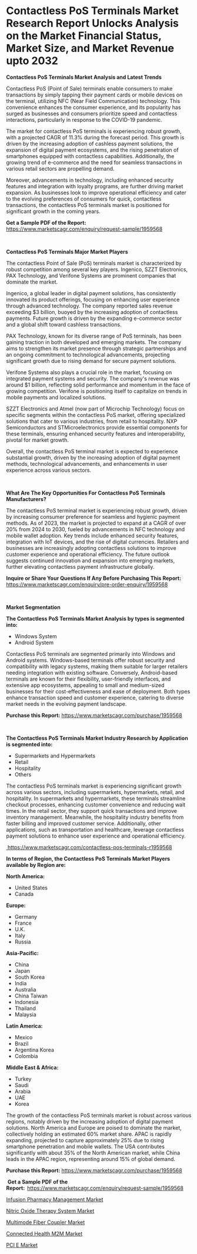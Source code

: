 <p><h1>Contactless PoS Terminals Market Research Report Unlocks Analysis on the Market Financial Status, Market Size, and Market Revenue upto 2032</h1></p><p><strong>Contactless PoS Terminals Market Analysis and Latest Trends</strong></p>
<p><p>Contactless PoS (Point of Sale) terminals enable consumers to make transactions by simply tapping their payment cards or mobile devices on the terminal, utilizing NFC (Near Field Communication) technology. This convenience enhances the consumer experience, and its popularity has surged as businesses and consumers prioritize speed and contactless interactions, particularly in response to the COVID-19 pandemic.</p><p>The market for contactless PoS terminals is experiencing robust growth, with a projected CAGR of 11.3% during the forecast period. This growth is driven by the increasing adoption of cashless payment solutions, the expansion of digital payment ecosystems, and the rising penetration of smartphones equipped with contactless capabilities. Additionally, the growing trend of e-commerce and the need for seamless transactions in various retail sectors are propelling demand.</p><p>Moreover, advancements in technology, including enhanced security features and integration with loyalty programs, are further driving market expansion. As businesses look to improve operational efficiency and cater to the evolving preferences of consumers for quick, contactless transactions, the contactless PoS terminals market is positioned for significant growth in the coming years.</p></p>
<p><strong>Get a Sample PDF of the Report:&nbsp;</strong> <a href="https://www.marketscagr.com/enquiry/request-sample/1959568?utm_campaign=2517&utm_medium=2&utm_source=Github&utm_content=ia&utm_term=06042025&utm_id=contactless-pos-terminals">https://www.marketscagr.com/enquiry/request-sample/1959568</a></p>
<p>&nbsp;</p>
<p><strong>Contactless PoS Terminals Major Market Players</strong></p>
<p><p>The contactless Point of Sale (PoS) terminals market is characterized by robust competition among several key players. Ingenico, SZZT Electronics, PAX Technology, and Verifone Systems are prominent companies that dominate the market.</p><p>Ingenico, a global leader in digital payment solutions, has consistently innovated its product offerings, focusing on enhancing user experience through advanced technology. The company reported sales revenue exceeding $3 billion, buoyed by the increasing adoption of contactless payments. Future growth is driven by the expanding e-commerce sector and a global shift toward cashless transactions.</p><p>PAX Technology, known for its diverse range of PoS terminals, has been gaining traction in both developed and emerging markets. The company aims to strengthen its market presence through strategic partnerships and an ongoing commitment to technological advancements, projecting significant growth due to rising demand for secure payment solutions.</p><p>Verifone Systems also plays a crucial role in the market, focusing on integrated payment systems and security. The company's revenue was around $1 billion, reflecting solid performance and momentum in the face of growing competition. Verifone is positioning itself to capitalize on trends in mobile payments and localized solutions.</p><p>SZZT Electronics and Atmel (now part of Microchip Technology) focus on specific segments within the contactless PoS market, offering specialized solutions that cater to various industries, from retail to hospitality. NXP Semiconductors and STMicroelectronics provide essential components for these terminals, ensuring enhanced security features and interoperability, pivotal for market growth.</p><p>Overall, the contactless PoS terminal market is expected to experience substantial growth, driven by the increasing adoption of digital payment methods, technological advancements, and enhancements in user experience across various sectors.</p></p>
<p>&nbsp;</p>
<p><strong>What Are The Key Opportunities For Contactless PoS Terminals Manufacturers?</strong></p>
<p><p>The contactless PoS terminal market is experiencing robust growth, driven by increasing consumer preference for seamless and hygienic payment methods. As of 2023, the market is projected to expand at a CAGR of over 20% from 2024 to 2030, fueled by advancements in NFC technology and mobile wallet adoption. Key trends include enhanced security features, integration with IoT devices, and the rise of digital currencies. Retailers and businesses are increasingly adopting contactless solutions to improve customer experience and operational efficiency. The future outlook suggests continued innovation and expansion into emerging markets, further elevating contactless payment infrastructure globally.</p></p>
<p><strong>Inquire or Share Your Questions If Any Before Purchasing This Report:</strong> <a href="https://www.marketscagr.com/enquiry/pre-order-enquiry/1959568?utm_campaign=2517&utm_medium=2&utm_source=Github&utm_content=ia&utm_term=06042025&utm_id=contactless-pos-terminals">https://www.marketscagr.com/enquiry/pre-order-enquiry/1959568</a></p>
<p>&nbsp;</p>
<p><strong>Market Segmentation</strong></p>
<p><strong>The Contactless PoS Terminals Market Analysis by types is segmented into:</strong></p>
<p><ul><li>Windows System</li><li>Android System</li></ul></p>
<p><p>Contactless PoS terminals are segmented primarily into Windows and Android systems. Windows-based terminals offer robust security and compatibility with legacy systems, making them suitable for larger retailers needing integration with existing software. Conversely, Android-based terminals are known for their flexibility, user-friendly interfaces, and extensive app ecosystems, appealing to small and medium-sized businesses for their cost-effectiveness and ease of deployment. Both types enhance transaction speed and customer experience, catering to diverse market needs in the evolving payment landscape.</p></p>
<p><strong>Purchase this Report:&nbsp;</strong><a href="https://www.marketscagr.com/purchase/1959568?utm_campaign=2517&utm_medium=2&utm_source=Github&utm_content=ia&utm_term=06042025&utm_id=contactless-pos-terminals">https://www.marketscagr.com/purchase/1959568</a></p>
<p>&nbsp;</p>
<p><strong>The Contactless PoS Terminals Market Industry Research by Application is segmented into:</strong></p>
<p><ul><li>Supermarkets and Hypermarkets</li><li>Retail</li><li>Hospitality</li><li>Others</li></ul></p>
<p><p>The contactless PoS terminals market is experiencing significant growth across various sectors, including supermarkets, hypermarkets, retail, and hospitality. In supermarkets and hypermarkets, these terminals streamline checkout processes, enhancing customer convenience and reducing wait times. In the retail sector, they support quick transactions and improve inventory management. Meanwhile, the hospitality industry benefits from faster billing and improved customer service. Additionally, other applications, such as transportation and healthcare, leverage contactless payment solutions to enhance user experience and operational efficiency.</p></p>
<p><a href="https://www.marketscagr.com/contactless-pos-terminals-r1959568?utm_campaign=2517&utm_medium=2&utm_source=Github&utm_content=ia&utm_term=06042025&utm_id=contactless-pos-terminals">&nbsp;https://www.marketscagr.com/contactless-pos-terminals-r1959568</a></p>
<p><strong>In terms of Region, the Contactless PoS Terminals Market Players available by Region are:</strong></p>
<p>
    <p> <strong> North America: </strong>
        <ul>
            <li>United States</li>
            <li>Canada</li>
        </ul>
        </p> 
    <p> <strong> Europe: </strong>
        <ul>
            <li>Germany</li>
            <li>France</li>
            <li>U.K.</li>
            <li>Italy</li>
            <li>Russia</li>
        </ul>
        </p> 
    <p> <strong> Asia-Pacific: </strong>
        <ul>
            <li>China</li>
            <li>Japan</li>
            <li>South Korea</li>
            <li>India</li>
            <li>Australia</li>
            <li>China Taiwan</li>
            <li>Indonesia</li>
            <li>Thailand</li>
            <li>Malaysia</li>
        </ul>
        </p> 
    <p> <strong> Latin America: </strong>
        <ul>
            <li>Mexico</li>
            <li>Brazil</li>
            <li>Argentina Korea</li>
            <li>Colombia</li>
        </ul>
        </p> 
    <p> <strong> Middle East & Africa: </strong>
        <ul>
            <li>Turkey</li>
            <li>Saudi</li>
            <li>Arabia</li>
            <li>UAE</li>
            <li>Korea</li>
        </ul>
    </p>
    </p>
<p><p>The growth of the contactless PoS terminals market is robust across various regions, notably driven by the increasing adoption of digital payment solutions. North America and Europe are poised to dominate the market, collectively holding an estimated 60% market share. APAC is rapidly expanding, projected to capture approximately 25% due to rising smartphone penetration and mobile wallets. The USA contributes significantly with about 35% of the North American market, while China leads in the APAC region, representing around 15% of global demand.</p></p>
<p><strong>Purchase this Report: </strong><a href="https://www.marketscagr.com/purchase/1959568?utm_campaign=2517&utm_medium=2&utm_source=Github&utm_content=ia&utm_term=06042025&utm_id=contactless-pos-terminals">https://www.marketscagr.com/purchase/1959568</a></p>
<p>&nbsp;<strong>Get a Sample PDF of the Report:&nbsp;&nbsp;</strong><a href="https://www.marketscagr.com/enquiry/request-sample/1959568?utm_campaign=2517&utm_medium=2&utm_source=Github&utm_content=ia&utm_term=06042025&utm_id=contactless-pos-terminals">https://www.marketscagr.com/enquiry/request-sample/1959568</a></p>
<p><strong></strong></p>
<p><p><a href="https://www.linkedin.com/pulse/future-innovation-global-infusion-pharmacy-management-market-erffe?utm_campaign=2517&utm_medium=2&utm_source=Github&utm_content=ia&utm_term=06042025&utm_id=contactless-pos-terminals">Infusion Pharmacy Management Market</a></p><p><a href="https://www.linkedin.com/pulse/projected-growth-nitric-oxide-therapy-system-market-from-hhn9e?utm_campaign=2517&utm_medium=2&utm_source=Github&utm_content=ia&utm_term=06042025&utm_id=contactless-pos-terminals">Nitric Oxide Therapy System Market</a></p><p><a href="https://github.com/GenaGaines34/Market-Research-Report-List-2/blob/main/multimode-fiber-coupler-market.md?utm_campaign=2517&utm_medium=2&utm_source=Github&utm_content=ia&utm_term=06042025&utm_id=contactless-pos-terminals">Multimode Fiber Coupler Market</a></p><p><a href="https://www.linkedin.com/pulse/success-formula-growing-connected-health-m2m-market-analysispromising-zh6te?utm_campaign=2517&utm_medium=2&utm_source=Github&utm_content=ia&utm_term=06042025&utm_id=contactless-pos-terminals">Connected Health M2M Market</a></p><p><a href="https://github.com/JakirUddin511/Market-Research-Report-List-2/blob/main/pci-e-market.md?utm_campaign=2517&utm_medium=2&utm_source=Github&utm_content=ia&utm_term=06042025&utm_id=contactless-pos-terminals">PCI E Market</a></p></p>